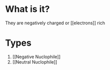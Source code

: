 # What is it?
They are negatively charged or [[electrons]] rich 

# Types
1) [[Negative Nuclophile]]
2) [[Neutral Nuclophile]]